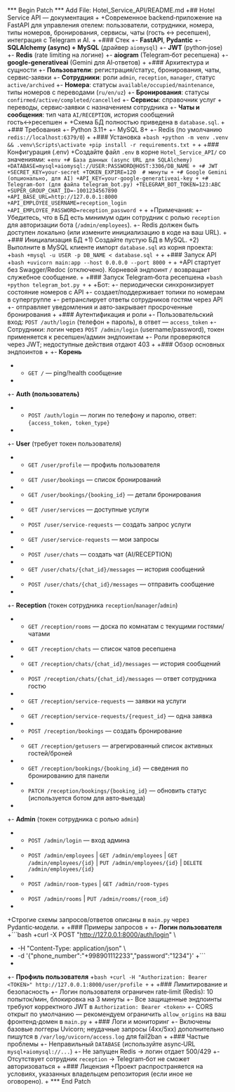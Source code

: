*** Begin Patch
*** Add File: Hotel_Service_API/README.md
+## Hotel Service API — документация
+
+Современное backend‑приложение на FastAPI для управления отелем: пользователи, сотрудники, номера, типы номеров, бронирования, сервисы, чаты (гость ↔ ресепшен), интеграция с Telegram и AI.
+
+### Стек
+- **FastAPI**, **Pydantic**
+- **SQLAlchemy (async) + MySQL** (драйвер `aiomysql`)
+- **JWT** (python‑jose)
+- **Redis** (rate limiting на логине)
+- **aiogram** (Telegram‑бот ресепшена)
+- **google-generativeai** (Gemini для AI‑ответов)
+
+### Архитектура и сущности
+- **Пользователи**: регистрация/статус, бронирования, чаты, сервис‑заявки
+- **Сотрудники**: роли `admin`, `reception`, `manager`, статус `active/archived`
+- **Номера**: статусы `available/occupied/maintenance`, типы номеров с переводами (`ru/en/uz`)
+- **Бронирования**: статусы `confirmed/active/completed/cancelled`
+- **Сервисы**: справочник услуг + переводы, сервис‑заявки с назначением сотрудника
+- **Чаты и сообщения**: тип чата `AI/RECEPTION`, история сообщений гость↔ресепшен
+
+Схема БД полностью приведена в `database.sql`.
+
+### Требования
+- Python 3.11+
+- MySQL 8+
+- Redis (по умолчанию `redis://localhost:6379/0`)
+
+### Установка
+```bash
+python -m venv .venv && .venv\Scripts\activate
+pip install -r requirements.txt
+```
+
+### Конфигурация (.env)
+Создайте файл `.env` в корне `Hotel_Service_API/` со значениями:
+```env
+# База данных (async URL для SQLAlchemy)
+DATABASE=mysql+aiomysql://USER:PASSWORD@HOST:3306/DB_NAME
+
+# JWT
+SECRET_KEY=your-secret
+TOKEN_EXPIRE=120  # минуты
+
+# Google Gemini (опционально, для AI)
+API_KEY=your-google-generativeai-key
+
+# Telegram‑бот (для файла telegram_bot.py)
+TELEGRAM_BOT_TOKEN=123:ABC
+SUPER_GROUP_CHAT_ID=-1001234567890
+API_BASE_URL=http://127.0.0.1:8000
+API_EMPLOYEE_USERNAME=reception_login
+API_EMPLOYEE_PASSWORD=reception_password
+```
+
+Примечания:
+- Убедитесь, что в БД есть минимум один сотрудник с ролью `reception` для авторизации бота (`/admin/employees`).
+- Redis должен быть доступен локально (или измените инициализацию в коде на ваш URL).
+
+### Инициализация БД
+1) Создайте пустую БД в MySQL.
+2) Выполните в MySQL клиенте импорт `database.sql` из корня проекта:
+```bash
+mysql -u USER -p DB_NAME < database.sql
+```
+
+### Запуск API
+```bash
+uvicorn main:app --host 0.0.0.0 --port 8000
+```
+
+API стартует без Swagger/Redoc (отключено). Корневой эндпоинт `/` возвращает служебное сообщение.
+
+### Запуск Telegram‑бота ресепшена
+```bash
+python telegram_bot.py
+```
+
+Бот:
+- периодически синхронизирует состояние номеров с API
+- создает/поддерживает топики по номерам в супергруппе
+- ретранслирует ответы сотрудников гостям через API
+- отправляет уведомления и авто‑закрывает просроченные бронирования
+
+### Аутентификация и роли
+- Пользовательский вход: `POST /auth/login` (телефон + пароль), в ответ — `access_token`
+- Сотрудники: логин через `POST /admin/login` (username/password), токен применяется к ресепшен/админ эндпоинтам
+- Роли проверяются через JWT; недоступные действия отдают 403
+
+### Обзор основных эндпоинтов
+
+- **Корень**
+  - `GET /` — ping/health сообщение
+
+- **Auth (пользователь)**
+  - `POST /auth/login` — логин по телефону и паролю, ответ: `{access_token, token_type}`
+
+- **User** (требует токен пользователя)
+  - `GET /user/profile` — профиль пользователя
+  - `GET /user/bookings` — список бронирований
+  - `GET /user/bookings/{booking_id}` — детали бронирования
+  - `GET /user/services` — доступные услуги
+  - `POST /user/service-requests` — создать запрос услуги
+  - `GET /user/service-requests` — мои запросы
+  - `POST /user/chats` — создать чат (AI/RECEPTION)
+  - `GET /user/chats/{chat_id}/messages` — история сообщений
+  - `POST /user/chats/{chat_id}/messages` — отправить сообщение
+
+- **Reception** (токен сотрудника `reception`/`manager`/`admin`)
+  - `GET /reception/rooms` — доска по комнатам с текущими гостями/чатами
+  - `GET /reception/chats` — список чатов ресепшена
+  - `GET /reception/chats/{chat_id}/messages` — история сообщений
+  - `POST /reception/chats/{chat_id}/messages` — ответ сотрудника гостю
+  - `GET /reception/service-requests` — заявки на услуги
+  - `GET /reception/service-requests/{request_id}` — одна заявка
+  - `POST /reception/bookings` — создать бронирование
+  - `GET /reception/getusers` — агрегированный список активных гостей/броней
+  - `GET /reception/bookings/{booking_id}` — сведения по бронированию для панели
+  - `PATCH /reception/bookings/{booking_id}` — обновить статус (используется ботом для авто‑выезда)
+
+- **Admin** (токен сотрудника с ролью `admin`)
+  - `POST /admin/login` — вход админа
+  - `POST /admin/employees` | `GET /admin/employees` | `GET /admin/employees/{id}` | `PUT /admin/employees/{id}` | `DELETE /admin/employees/{id}`
+  - `POST /admin/room-types` | `GET /admin/room-types`
+  - `POST /admin/rooms` | `PUT /admin/rooms/{room_id}`
+
+Строгие схемы запросов/ответов описаны в `main.py` через Pydantic‑модели.
+
+### Примеры запросов
+
+- **Логин пользователя**
+```bash
+curl -X POST "http://127.0.0.1:8000/auth/login" \
+  -H "Content-Type: application/json" \
+  -d '{"phone_number":"+998901112233","password":"1234"}'
+```
+
+- **Профиль пользователя**
+```bash
+curl -H "Authorization: Bearer <TOKEN>" http://127.0.0.1:8000/user/profile
+```
+
+### Лимитирование и безопасность
+- Логин пользователя ограничен rate‑limit (Redis): 10 попыток/мин, блокировка на 3 минуты
+- Все защищенные эндпоинты требуют корректного JWT в `Authorization: Bearer <token>`
+- CORS открыт по умолчанию — рекомендуем ограничить `allow_origins` на ваш фронтенд‑домен в `main.py`
+
+### Логи и мониторинг
+- Включены базовые логгеры Uvicorn; неудачные запросы (4xx/5xx) дополнительно пишутся в `/var/log/uvicorn/access.log` для fail2ban
+
+### Частые проблемы
+- Неправильный `DATABASE` (используйте async‑URL `mysql+aiomysql://...`)
+- Не запущен Redis → логин отдает 500/429
+- Отсутствует сотрудник `reception` → Telegram‑бот не сможет авторизоваться
+
+### Лицензия
+Проект распространяется на условиях, указанных владельцем репозитория (если иное не оговорено).
+
*** End Patch
